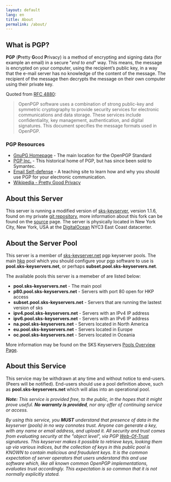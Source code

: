 ```yaml
---
layout: default
lang: en
title: About
permalink: /about/
---
```


## What is PGP?

**PGP** (<b>P</b>retty **G**ood **P**rivacy) is a method of encrypting and signing data (for example an email) in a secure "_end to end_" way.  This means, the message is encrypted on your computer, using the recipient&rsquo;s public key, in a way that the e-mail server has no knowledge of the content of the message.  The recipient of the message then decrypts the message on their own computer using their private key.

Quoted from [RFC 4880](http://tools.ietf.org/html/rfc4880):

> OpenPGP software uses a combination of strong public-key and
> symmetric cryptography to provide security services for electronic
> communications and data storage.  These services include
> confidentiality, key management, authentication, and digital
> signatures.  This document specifies the message formats used in
> OpenPGP.

### PGP Resources

* [GnuPG Homepage](https://gnupg.org/) - The main location for the OpenPGP Standard
* [PGP Inc.](http://www.pgp.com/) - This historical home of PGP, but has since been sold to Symantec.
* [Email Self-defense](https://emailselfdefense.fsf.org/en/) - A teaching site to learn how and why you should use PGP for your electronic communication.
* [Wikipedia - Pretty Good Privacy](http://en.wikipedia.org/wiki/Pretty_Good_Privacy)

## About this Server

This server is running a modified version of [sks-keyserver](https://bitbucket.org/skskeyserver/sks-keyserver/), version 1.1.6, found on my private [git repository](http://code.mattrude.com/openpgp/sks-keyserver), more information about this fork can be found on the [source](https://keyserver.mattrude.com/source/) page. The server is physically located in New York City, New York, USA at the [DigitalOcean](https://www.digitalocean.com/?refcode=4b3eee7ba20c) NYC3 East Coast datacenter.

## About the Server Pool

This server is a member of [sks-keyserver.net](https://sks-keyservers.net/status/) pgp keyserver pools. The main [hkp](http://tools.ietf.org/html/draft-shaw-openpgp-hkp-00) pool which you should configure your pgp software to use is **pool.sks-keyservers.net**, or perhaps **subset.pool.sks-keyservers.net**.

The available pools this server is a memeber of are listed below:

* **pool.sks-keyservers.net** - The main pool
* **p80.pool.sks-keyservers.net** - Servers with port 80 open for HKP access
* **subset.pool.sks-keyservers.net** - Servers that are running the lastest version of sks
* **ipv4.pool.sks-keyservers.net** - Servers with an IPv4 IP address
* **ipv6.pool.sks-keyservers.net** - Servers with an IPv6 IP address
* **na.pool.sks-keyservers.net** - Servers located in North America
* **eu.pool.sks-keyservers.net** - Servers located in Europe
* **oc.pool.sks-keyservers.net** - Servers located in Oceania

More information may be found on the SKS Keyservers [Pools Overview Page](https://sks-keyservers.net/overview-of-pools.php).

## About this Service

This service may be withdrawn at any time and without notice to end-users. (Peers will be notified). End-users should use a pool definition above, such as **pool.sks-keyservers.net** which will alias into an operational pool.

_**Note:** This service is provided free, to the public, in the hopes that it might prove useful. **No warranty is provided**, nor any offer of continuing service or access._

_By using this service, you **MUST** understand that presence of data in the keyserver (pools) in no way connotes trust. Anyone can generate a key, with any name or email address, and upload it. All security and trust comes from evaluating security at the "object level", via PGP [Web-Of-Trust](http://en.wikipedia.org/wiki/Web_of_trust) signatures. This keyserver makes it possible to retrieve keys, looking them up via various indices, but the collection of keys in this public pool is KNOWN to contain malicious and fraudulent keys. It is the common expectation of server operators that users understand this and use software which, like all known common OpenPGP implementations, evaluates trust accordingly. This expectation is so common that it is not normally explicitly stated._
